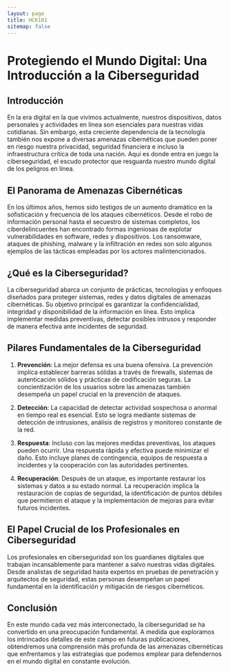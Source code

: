 ```yaml
---
layout: page
title: HCK101
sitemap: false
---
```


# Protegiendo el Mundo Digital: Una Introducción a la Ciberseguridad

## Introducción

En la era digital en la que vivimos actualmente, nuestros dispositivos, datos personales y actividades en línea son esenciales para nuestras vidas cotidianas. Sin embargo, esta creciente dependencia de la tecnología también nos expone a diversas amenazas cibernéticas que pueden poner en riesgo nuestra privacidad, seguridad financiera e incluso la infraestructura crítica de toda una nación. Aquí es donde entra en juego la ciberseguridad, el escudo protector que resguarda nuestro mundo digital de los peligros en línea.

## El Panorama de Amenazas Cibernéticas

En los últimos años, hemos sido testigos de un aumento dramático en la sofisticación y frecuencia de los ataques cibernéticos. Desde el robo de información personal hasta el secuestro de sistemas completos, los ciberdelincuentes han encontrado formas ingeniosas de explotar vulnerabilidades en software, redes y dispositivos. Los ransomware, ataques de phishing, malware y la infiltración en redes son solo algunos ejemplos de las tácticas empleadas por los actores malintencionados.

## ¿Qué es la Ciberseguridad?

La ciberseguridad abarca un conjunto de prácticas, tecnologías y enfoques diseñados para proteger sistemas, redes y datos digitales de amenazas cibernéticas. Su objetivo principal es garantizar la confidencialidad, integridad y disponibilidad de la información en línea. Esto implica implementar medidas preventivas, detectar posibles intrusos y responder de manera efectiva ante incidentes de seguridad.

## Pilares Fundamentales de la Ciberseguridad

1. **Prevención**: La mejor defensa es una buena ofensiva. La prevención implica establecer barreras sólidas a través de firewalls, sistemas de autenticación sólidos y prácticas de codificación seguras. La concientización de los usuarios sobre las amenazas también desempeña un papel crucial en la prevención de ataques.

2. **Detección**: La capacidad de detectar actividad sospechosa o anormal en tiempo real es esencial. Esto se logra mediante sistemas de detección de intrusiones, análisis de registros y monitoreo constante de la red.

3. **Respuesta**: Incluso con las mejores medidas preventivas, los ataques pueden ocurrir. Una respuesta rápida y efectiva puede minimizar el daño. Esto incluye planes de contingencia, equipos de respuesta a incidentes y la cooperación con las autoridades pertinentes.

4. **Recuperación**: Después de un ataque, es importante restaurar los sistemas y datos a su estado normal. La recuperación implica la restauración de copias de seguridad, la identificación de puntos débiles que permitieron el ataque y la implementación de mejoras para evitar futuros incidentes.

## El Papel Crucial de los Profesionales en Ciberseguridad

Los profesionales en ciberseguridad son los guardianes digitales que trabajan incansablemente para mantener a salvo nuestras vidas digitales. Desde analistas de seguridad hasta expertos en pruebas de penetración y arquitectos de seguridad, estas personas desempeñan un papel fundamental en la identificación y mitigación de riesgos cibernéticos.

## Conclusión

En este mundo cada vez más interconectado, la ciberseguridad se ha convertido en una preocupación fundamental. A medida que exploramos los intrincados detalles de este campo en futuras publicaciones, obtendremos una comprensión más profunda de las amenazas cibernéticas que enfrentamos y las estrategias que podemos emplear para defendernos en el mundo digital en constante evolución.

